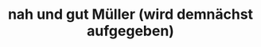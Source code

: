 ---
title: "nah und gut Müller (wird demnächst aufgegeben)"
url: /sasbachwalden/nah-und-gut-mueller-wird-demnaechst-aufgegeben/
shop: Supermarkt
---